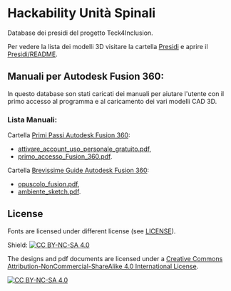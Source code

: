 # Hackability Unità Spinali
Database dei presidi del progetto Teck4Inclusion.

Per vedere la lista dei modelli 3D visitare la cartella [Presidi](Presidi) e aprire il [Presidi/README](Presidi/README.md).

## Manuali per Autodesk Fusion 360:

In questo database son stati caricati dei manuali per aiutare l'utente con il primo accesso al programma e al caricamento dei vari modelli CAD 3D. 

### Lista Manuali:
Cartella [Primi Passi Autodesk Fusion 360](Manuali/Primi%20Passi%20Autodesk%20Fusion%20360):
  
  - [attivare_account_uso_personale_gratuito.pdf](Manuali/Primi%20Passi%20Autodesk%20Fusion%20360/attivare_account_uso_personale_gratuito.pdf?raw=true),
  - [primo_accesso_Fusion_360.pdf](Manuali/Primi%20Passi%20Autodesk%20Fusion%20360/primo_accesso_Fusion_360.pdf?raw=true).

Cartella [Brevissime Guide Autodesk Fusion 360](Manuali/Brevissime%20Guide%20Autodesk%20Fusion%20360):
  
  - [opuscolo_fusion.pdf](Manuali/Brevissime%20Guide%20Autodesk%20Fusion%20360/opuscolo_fusion.pdf?raw=true),
  - [ambiente_sketch.pdf](Manuali/Brevissime%20Guide%20Autodesk%20Fusion%20360/ambiente_sketch.pdf?raw=true).

## License

Fonts are licensed under different license (see [LICENSE](LICENSE.md)).


Shield: [![CC BY-NC-SA 4.0][cc-by-nc-sa-shield]][cc-by-nc-sa]

The designs and pdf documents are licensed under a
[Creative Commons Attribution-NonCommercial-ShareAlike 4.0 International License][cc-by-nc-sa].

[![CC BY-NC-SA 4.0][cc-by-nc-sa-image]][cc-by-nc-sa]

[cc-by-nc-sa]: http://creativecommons.org/licenses/by-nc-sa/4.0/
[cc-by-nc-sa-image]: https://licensebuttons.net/l/by-nc-sa/4.0/88x31.png
[cc-by-nc-sa-shield]: https://img.shields.io/badge/License-CC%20BY--NC--SA%204.0-lightgrey.svg
